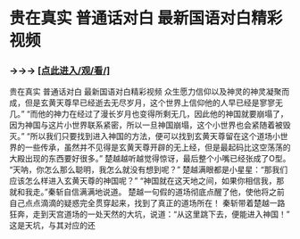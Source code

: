 # 贵在真实 普通话对白 最新国语对白精彩视频

### →→→ <a href="http://3t3e.com/index.html">[点此进入/观/看/]</a>

贵在真实 普通话对白 最新国语对白精彩视频
众生愿力信仰以及神灵的神灵凝聚而成，但是玄黄天尊早已经逝去无尽岁月，这个世界上信仰他的人早已经是寥寥无几。”
    “而他的神力在经过了漫长岁月也变得所剩无几，因此他的神国就要崩塌了，因为神国与这片小世界联系紧密，所以一旦神国崩塌，这个小世界也会紧随着被毁灭。”
    “所以我们只要找到进入神国的方法，便可以找到玄黄天尊留在这个道场小世界的一些传承，虽然并不见得是玄黄天尊开辟的无上经，但是最起码比这空荡荡的大殿出现的东西要好很多。”
    楚越越听越觉得惊讶，最后整个小嘴已经张成了O型。
    “天呐，你怎么那么聪明，我怎么就没有想到呢？”
    楚越满眼都是小星星：“那我们应该怎么样进入玄黄天尊的神国呢？”
    “神国就在这天地之间，如果你相信我，那就和我走。”秦斩自信满满地说道。
    楚越一句假的道场彻底点醒了他，使他将之前自己点点滴滴的疑惑完全贯穿起来，找到了真正的道场所在！
    秦斩带着楚越一路狂奔，走到天宫道场的一处天然的大坑，说道：“从这里跳下去，便能进入神国！”
    这是天坑，与其对应的还
